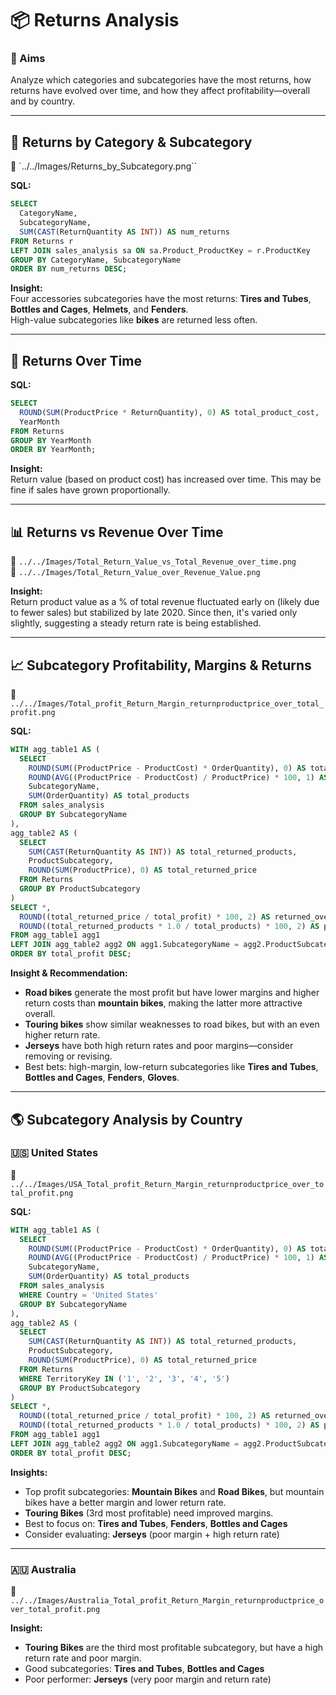 # 📦 Returns Analysis

### 🎯 Aims  
Analyze which categories and subcategories have the most returns, how returns have evolved over time, and how they affect profitability—overall and by country.

---

## 🔄 Returns by Category & Subcategory  
📍 `../../Images/Returns_by_Subcategory.png``

**SQL:**
```sql
SELECT 
  CategoryName, 
  SubcategoryName, 
  SUM(CAST(ReturnQuantity AS INT)) AS num_returns 
FROM Returns r
LEFT JOIN sales_analysis sa ON sa.Product_ProductKey = r.ProductKey
GROUP BY CategoryName, SubcategoryName
ORDER BY num_returns DESC;
```

**Insight:**  
Four accessories subcategories have the most returns: **Tires and Tubes**, **Bottles and Cages**, **Helmets**, and **Fenders**.  
High-value subcategories like **bikes** are returned less often.

---

## 📅 Returns Over Time  

**SQL:**
```sql
SELECT 
  ROUND(SUM(ProductPrice * ReturnQuantity), 0) AS total_product_cost,
  YearMonth
FROM Returns
GROUP BY YearMonth
ORDER BY YearMonth;
```

**Insight:**  
Return value (based on product cost) has increased over time. This may be fine if sales have grown proportionally.

---

## 📊 Returns vs Revenue Over Time  
📍 `../../Images/Total_Return_Value_vs_Total_Revenue_over_time.png`  
📍 `../../Images/Total_Return_Value_over_Revenue_Value.png`

**Insight:**  
Return product value as a % of total revenue fluctuated early on (likely due to fewer sales) but stabilized by late 2020. Since then, it's varied only slightly, suggesting a steady return rate is being established.

---

## 📈 Subcategory Profitability, Margins & Returns  
📍 `../../Images/Total_profit_Return_Margin_returnproductprice_over_total_profit.png`

**SQL:**
```sql
WITH agg_table1 AS (
  SELECT 
    ROUND(SUM((ProductPrice - ProductCost) * OrderQuantity), 0) AS total_profit, 
    ROUND(AVG((ProductPrice - ProductCost) / ProductPrice) * 100, 1) AS avg_margin, 
    SubcategoryName,
    SUM(OrderQuantity) AS total_products
  FROM sales_analysis
  GROUP BY SubcategoryName
),
agg_table2 AS (
  SELECT 
    SUM(CAST(ReturnQuantity AS INT)) AS total_returned_products,
    ProductSubcategory,
    ROUND(SUM(ProductPrice), 0) AS total_returned_price
  FROM Returns
  GROUP BY ProductSubcategory
)
SELECT *,
  ROUND((total_returned_price / total_profit) * 100, 2) AS returned_over_profit,
  ROUND((total_returned_products * 1.0 / total_products) * 100, 2) AS percent_products_returned
FROM agg_table1 agg1
LEFT JOIN agg_table2 agg2 ON agg1.SubcategoryName = agg2.ProductSubcategory
ORDER BY total_profit DESC;
```

**Insight & Recommendation:**  
- **Road bikes** generate the most profit but have lower margins and higher return costs than **mountain bikes**, making the latter more attractive overall.  
- **Touring bikes** show similar weaknesses to road bikes, but with an even higher return rate.  
- **Jerseys** have both high return rates and poor margins—consider removing or revising.  
- Best bets: high-margin, low-return subcategories like **Tires and Tubes**, **Bottles and Cages**, **Fenders**, **Gloves**.

---

## 🌎 Subcategory Analysis by Country

### 🇺🇸 United States  
📍 `../../Images/USA_Total_profit_Return_Margin_returnproductprice_over_total_profit.png`

**SQL:**
```sql
WITH agg_table1 AS (
  SELECT 
    ROUND(SUM((ProductPrice - ProductCost) * OrderQuantity), 0) AS total_profit, 
    ROUND(AVG((ProductPrice - ProductCost) / ProductPrice) * 100, 1) AS avg_margin, 
    SubcategoryName,
    SUM(OrderQuantity) AS total_products
  FROM sales_analysis
  WHERE Country = 'United States'
  GROUP BY SubcategoryName
),
agg_table2 AS (
  SELECT 
    SUM(CAST(ReturnQuantity AS INT)) AS total_returned_products,
    ProductSubcategory,
    ROUND(SUM(ProductPrice), 0) AS total_returned_price
  FROM Returns
  WHERE TerritoryKey IN ('1', '2', '3', '4', '5')
  GROUP BY ProductSubcategory
)
SELECT *,
  ROUND((total_returned_price / total_profit) * 100, 2) AS returned_over_profit,
  ROUND((total_returned_products * 1.0 / total_products) * 100, 2) AS percent_products_returned
FROM agg_table1 agg1
LEFT JOIN agg_table2 agg2 ON agg1.SubcategoryName = agg2.ProductSubcategory
ORDER BY total_profit DESC;
```

**Insights:**  
- Top profit subcategories: **Mountain Bikes** and **Road Bikes**, but mountain bikes have a better margin and lower return rate.  
- **Touring Bikes** (3rd most profitable) need improved margins.  
- Best to focus on: **Tires and Tubes**, **Fenders**, **Bottles and Cages**  
- Consider evaluating: **Jerseys** (poor margin + high return rate)

---

### 🇦🇺 Australia  
📍 `../../Images/Australia_Total_profit_Return_Margin_returnproductprice_over_total_profit.png`

**Insight:**  
- **Touring Bikes** are the third most profitable subcategory, but have a high return rate and poor margin.  
- Good subcategories: **Tires and Tubes**, **Bottles and Cages**  
- Poor performer: **Jerseys** (very poor margin and return rate)

